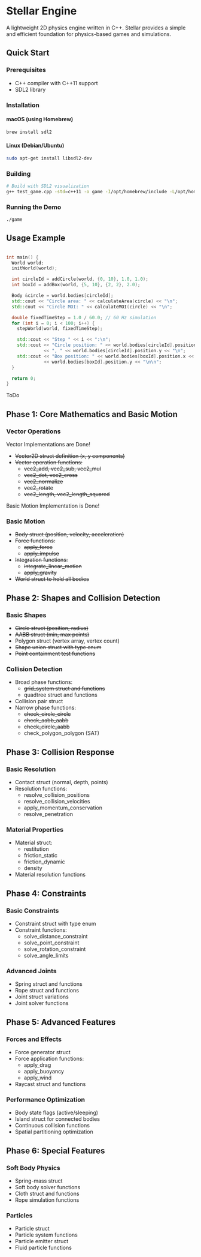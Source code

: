 
# Stellar Engine

A lightweight 2D physics engine written in C++. Stellar provides a simple and efficient foundation for physics-based games and simulations.


## Quick Start

### Prerequisites
- C++ compiler with C++11 support
- SDL2 library

### Installation

#### macOS (using Homebrew)
```bash
brew install sdl2
```

#### Linux (Debian/Ubuntu)
```bash
sudo apt-get install libsdl2-dev
```

### Building

```bash
# Build with SDL2 visualization
g++ test_game.cpp -std=c++11 -o game -I/opt/homebrew/include -L/opt/homebrew/lib -lSDL2
```

### Running the Demo
```bash
./game
```

## Usage Example

```cpp

int main() {
  World world;
  initWorld(world);

  int circleId = addCircle(world, {0, 10}, 1.0, 1.0);
  int boxId = addBox(world, {5, 10}, {2, 2}, 2.0);

  Body &circle = world.bodies[circleId];
  std::cout << "Circle area: " << calculateArea(circle) << "\n";
  std::cout << "Circle MOI: " << calculateMOI(circle) << "\n";

  double fixedTimeStep = 1.0 / 60.0; // 60 Hz simulation
  for (int i = 0; i < 100; i++) {
    stepWorld(world, fixedTimeStep);

    std::cout << "Step " << i << ":\n";
    std::cout << "Circle position: " << world.bodies[circleId].position.x
              << ", " << world.bodies[circleId].position.y << "\n";
    std::cout << "Box position: " << world.bodies[boxId].position.x << ", "
              << world.bodies[boxId].position.y << "\n\n";
  }

  return 0;
}

```

ToDo

## Phase 1: Core Mathematics and Basic Motion
### Vector Operations

Vector Implementations are Done!

- ~~Vector2D struct definition (x, y components)~~
- ~~Vector operation functions:~~
  - ~~vec2_add, vec2_sub, vec2_mul~~
  - ~~vec2_dot, vec2_cross~~
  - ~~vec2_normalize~~
  - ~~vec2_rotate~~
  - ~~vec2_length, vec2_length_squared~~

Basic Motion Implementation is Done!

### Basic Motion
- ~~Body struct (position, velocity, acceleration)~~
- ~~Force functions:~~
  - ~~apply_force~~
  - ~~apply_impulse~~
- ~~Integration functions:~~
  - ~~integrate_linear_motion~~
  - ~~apply_gravity~~
- ~~World struct to hold all bodies~~

## Phase 2: Shapes and Collision Detection
### Basic Shapes
- ~~Circle struct (position, radius)~~
- ~~AABB struct (min, max points)~~
- Polygon struct (vertex array, vertex count)
- ~~Shape union struct with type enum~~
- ~~Point containment test functions~~

### Collision Detection
- Broad phase functions:
  - ~~grid_system struct and functions~~
  - quadtree struct and functions
- Collision pair struct
- Narrow phase functions:
  - ~~check_circle_circle~~
  - ~~check_aabb_aabb~~
  - ~~check_circle_aabb~~
  - check_polygon_polygon (SAT)

## Phase 3: Collision Response
### Basic Resolution
- Contact struct (normal, depth, points)
- Resolution functions:
  - resolve_collision_positions
  - resolve_collision_velocities
  - apply_momentum_conservation
  - resolve_penetration

### Material Properties
- Material struct:
  - restitution
  - friction_static
  - friction_dynamic
  - density
- Material resolution functions

## Phase 4: Constraints
### Basic Constraints
- Constraint struct with type enum
- Constraint functions:
  - solve_distance_constraint
  - solve_point_constraint
  - solve_rotation_constraint
  - solve_angle_limits

### Advanced Joints
- Spring struct and functions
- Rope struct and functions
- Joint struct variations
- Joint solver functions

## Phase 5: Advanced Features
### Forces and Effects
- Force generator struct
- Force application functions:
  - apply_drag
  - apply_buoyancy
  - apply_wind
- Raycast struct and functions

### Performance Optimization
- Body state flags (active/sleeping)
- Island struct for connected bodies
- Continuous collision functions
- Spatial partitioning optimization

## Phase 6: Special Features
### Soft Body Physics
- Spring-mass struct
- Soft body solver functions
- Cloth struct and functions
- Rope simulation functions

### Particles
- Particle struct
- Particle system functions
- Particle emitter struct
- Fluid particle functions

